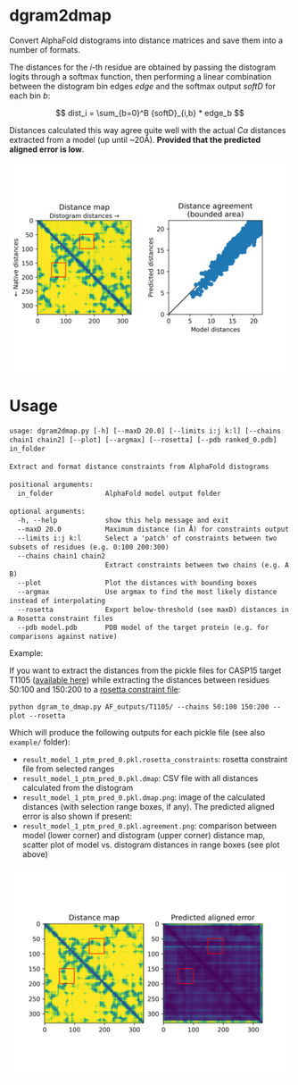 # dgram2dmap

Convert AlphaFold distograms into distance matrices and save them into a number of formats.

The distances for the $i$-th residue are obtained by passing the distogram logits through a softmax function, then performing a linear combination between the distogram bin edges $edge$ and the softmax output $softD$ for each bin $b$:

 $$ dist_i = \sum_{b=0}^B {softD}_{i,b} * edge_b $$

Distances calculated this way agree quite well with the actual $C\alpha$ distances extracted from a model (up until ~20Å). **Provided that the predicted aligned error is low**.

![image](example/result_model_1_ptm_pred_0.pkl.agreement.png)


# Usage 

```
usage: dgram2dmap.py [-h] [--maxD 20.0] [--limits i:j k:l] [--chains chain1 chain2] [--plot] [--argmax] [--rosetta] [--pdb ranked_0.pdb] in_folder

Extract and format distance constraints from AlphaFold distograms

positional arguments:
  in_folder             AlphaFold model output folder

optional arguments:
  -h, --help            show this help message and exit
  --maxD 20.0           Maximum distance (in Å) for constraints output
  --limits i:j k:l      Select a 'patch' of constraints between two subsets of residues (e.g. 0:100 200:300)
  --chains chain1 chain2
                        Extract constraints between two chains (e.g. A B)
  --plot                Plot the distances with bounding boxes
  --argmax              Use argmax to find the most likely distance instead of interpolating
  --rosetta             Export below-threshold (see maxD) distances in a Rosetta constraint files
  --pdb model.pdb       PDB model of the target protein (e.g. for comparisons against native)
```

Example:

If you want to extract the distances from the pickle files for CASP15 target T1105 ([available here](http://duffman.it.liu.se/casp15/T1105/pickles.tar.gz))
while extracting the distances between residues 50:100 and 150:200 to a [rosetta constraint file](https://www.rosettacommons.org/docs/latest/rosetta_basics/file_types/constraint-file):


```
python dgram_to_dmap.py AF_outputs/T1105/ --chains 50:100 150:200 --plot --rosetta
```

Which will produce the following outputs for each pickle file (see also `example/` folder):

* `result_model_1_ptm_pred_0.pkl.rosetta_constraints`: rosetta constraint file from selected ranges
* `result_model_1_ptm_pred_0.pkl.dmap`: CSV file with all distances calculated from the distogram
* `result_model_1_ptm_pred_0.pkl.dmap.png`: image of the calculated distances (with selection range boxes, if any). The predicted aligned error is also shown if present:
* `result_model_1_ptm_pred_0.pkl.agreement.png`: comparison between model (lower corner) and distogram (upper corner) distance map, scatter plot of model vs. distogram distances in range boxes (see plot above)

![distance map plot](example/result_model_1_ptm_pred_0.pkl.dmap.png)
